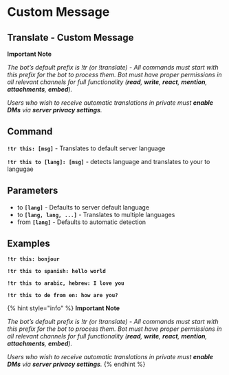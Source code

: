 # Custom Message

## Translate - Custom Message <a href="#page-title" id="page-title"></a>

**Important Note**

_The bot’s default prefix is !tr (or !translate) - All commands must start with this prefix for the bot to process them. Bot must have proper permissions in all relevant channels for full functionality (**read**, **write**, **react**, **mention**, **attachments**, **embed**)._

_Users who wish to receive automatic translations in private must **enable DMs** via **server privacy settings**._

## Command <a href="#command" id="command"></a>

**`!tr this: [msg]`** - Translates to default server language &#x20;

**`!tr this to [lang]: [msg]`** - detects language and translates to your to langugae

## Parameters <a href="#parameters" id="parameters"></a>

* to **`[lang]`** - Defaults to server default language
* to **`[lang, lang, ...]`** - Translates to multiple languages
* from **`[lang]`** - Defaults to automatic detection

## Examples <a href="#examples" id="examples"></a>

**`!tr this: bonjour`** &#x20;

**`!tr this to spanish: hello world`** &#x20;

**`!tr this to arabic, hebrew: I love you`** &#x20;

**`!tr this to de from en: how are you?`**



{% hint style="info" %}
**Important Note**

_The bot’s default prefix is !tr (or !translate) - All commands must start with this prefix for the bot to process them. Bot must have proper permissions in all relevant channels for full functionality (**read**, **write**, **react**, **mention**, **attachments**, **embed**)._

_Users who wish to receive automatic translations in private must **enable DMs** via **server privacy settings**._
{% endhint %}
